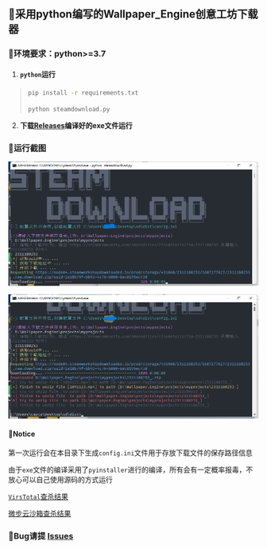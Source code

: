 ## 🚀采用python编写的Wallpaper_Engine创意工坊下载器

### 🐳环境要求：python>=3.7

1. #### **`python`运行**

> ```bash
> pip install -r requirements.txt
> 
> python steamdownload.py 
> ```

2. **下载[Releases](https://github.com/captain686/Wallpaper_Engine/releases)编译好的exe文件运行**

### 🙈运行截图

![](img/1.png)

![](img/2.png)

#### 🎈Notice

第一次运行会在本目录下生成`config.ini`文件用于存放下载文件的保存路径信息

由于`exe`文件的编译采用了`pyinstaller`进行的编译，所有会有一定概率报毒，不放心可以自己使用源码的方式运行

[`VirsTotal`查杀结果](https://www.virustotal.com/gui/file/6dbe9d6f7e5b118aaec3ce1c9405c8bb7bd8abdeb193a9c74abb9fe1c7dc80f3?nocache=1)

[微步云沙箱查杀结果](https://s.threatbook.cn/report/file/6dbe9d6f7e5b118aaec3ce1c9405c8bb7bd8abdeb193a9c74abb9fe1c7dc80f3/?env=win10_1903_enx64_office2016)

### 🦽Bug请提 [Issues](https://github.com/captain686/Wallpaper_Engine/issues)

